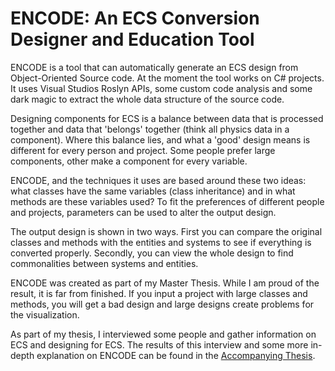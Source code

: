 # ENCODE: An ECS Conversion Designer and Education Tool

ENCODE is a tool that can automatically generate an ECS design from Object-Oriented Source code. At the moment the tool works on C# projects. It uses Visual Studios Roslyn APIs, some custom code analysis and some dark magic to extract the whole data structure of the source code. 

Designing components for ECS is a balance between data that is processed together and data that 'belongs' together (think all physics data in a component). Where this balance lies, and what a 'good' design means is different for every person and project. Some people prefer large components, other make a component for every variable. 

ENCODE, and the techniques it uses are based around these two ideas: what classes have the same variables (class inheritance) and in what methods are these variables used? To fit the preferences of different people and projects, parameters can be used to alter the output design. 

The output design is shown in two ways. First you can compare the original classes and methods with the entities and systems to see if everything is converted properly. Secondly, you can view the whole design to find commonalities between systems and entities.

ENCODE was created as part of my Master Thesis. While I am proud of the result, it is far from finished. If you input a project with large classes and methods, you will get a bad design and large designs create problems for the visualization.

As part of my thesis, I interviewed some people and gather information on ECS and designing for ECS. The results of this interview and some more in-depth explanation on ENCODE can be found in the [Accompanying Thesis](https://github.com/AnneVanEde/ms_thesis).
